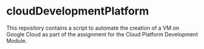 # cloudDevelopmentPlatform
This repository contains a script to automate the creation of a VM on Google Cloud as part of the assignment for the Cloud Platform Development Module.
